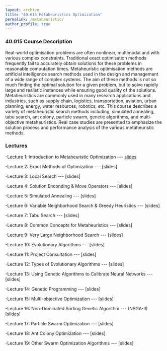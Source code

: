 ```yaml
---
layout: archive
title: "40.614 Metaheuristics Optimization"
permalink: /metaheuristic/
author_profile: true
---
```


<h3>40.015 Course Description</h3>

Real-world optimisation problems are often nonlinear, multimodal and with various complex constraints. Traditional exact optimisation methods frequently fail to accurately obtain solutions for these problems in reasonable computation times. Metaheuristic optimisation methods are artificial intelligence search methods used in the design and management of a wide range of complex systems. The aim of these methods is not so much finding the optimal solution for a given problem, but to solve rapidly large and realistic instances while ensuring good quality of the solutions. Metaheuristics are commonly used in many research applications and industries, such as supply chain, logistics, transportation, aviation, urban planning, energy, water resources, robotics, etc. This course describes a variety of metaheuristic search methods including, simulated annealing, tabu search, ant colony, particle swarm, genetic algorithms, and multi-objective metaheuristics. Real case studies are presented to emphasize the solution process and performance analysis of the various metaheuristic methods. 

<h3>Lectures</h3>

-Lecture 1: Introduction to Metaheuristic Optimization --- [slides]([CV](https://nunoantunesribeiro.github.io/files/Lec1.pdf))

-Lecture 2: Exact Methods of Optimization --- [slides]

-Lecture 3: Local Search --- [slides]

-Lecture 4: Solution Enconding & Move Operators --- [slides]

-Lecture 5: Simulated Annealing --- [slides]

-Lecture 6: Variable Neighborhood Search & Greedy Heuristics --- [slides]

-Lecture 7: Tabu Search --- [slides]

-Lecture 8: Common Concepts for Metaheuristics --- [slides]

-Lecture 9: Very Large Neighborhood Search --- [slides]

-Lecture 10: Evolutionary Algorithms --- [slides]

-Lecture 11: Project Consultation --- [slides]

-Lecture 12: Types of Evolutionary Algorithms --- [slides]

-Lecture 13: Using Genetic Algorithms to Calibrate Neural Networks --- [slides]

-Lecture 14: Genetic Programming --- [slides]

-Lecture 15: Multi-objective Optimization --- [slides]

-Lecture 16: Non-Dominated Sorting Genetic Algorithm --- (NSGA-II) [slides]

-Lecture 17: Particle Swarm Optimization --- [slides]

-Lecture 18: Ant Colony Optimization --- [slides]

-Lecture 19: Other Swarm Optimization Algorithms --- [slides]

